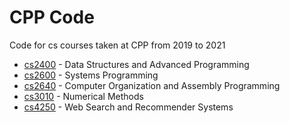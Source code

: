 # CPP Code

Code for cs courses taken at CPP from 2019 to 2021

- [cs2400](https://github.com/maxhartke/cpp-code/tree/main/cs2400) - Data Structures and Advanced Programming
- [cs2600](https://github.com/maxhartke/cpp-code/tree/main/cs2600) - Systems Programming
- [cs2640](https://github.com/maxhartke/cpp-code/tree/main/cs2640) - Computer Organization and Assembly Programming
- [cs3010](https://github.com/maxhartke/cpp-code/tree/main/cs3010) - Numerical Methods
- [cs4250](https://github.com/maxhartke/cpp-code/tree/main/cs4250) - Web Search and Recommender Systems
